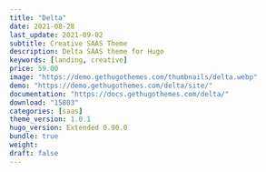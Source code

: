 ```yaml
---
title: "Delta"
date: 2021-08-28
last_update: 2021-09-02
subtitle: Creative SAAS Theme
description: Delta SAAS theme for Hugo
keywords: [landing, creative]
price: 59.00
image: "https://demo.gethugothemes.com/thumbnails/delta.webp"
demo: "https://demo.gethugothemes.com/delta/site/"
documentation: "https://docs.gethugothemes.com/delta/"
download: "15803"
categories: [saas]
theme_version: 1.0.1
hugo_version: Extended 0.90.0
bundle: true
weight:
draft: false
---
```

